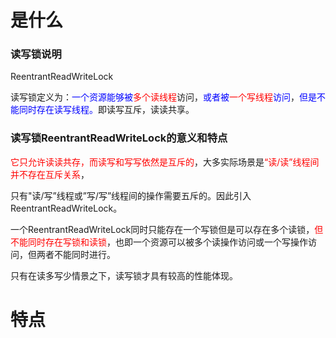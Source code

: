 # 是什么

### 读写锁说明

ReentrantReadWriteLock

读写锁定义为：<font color = 'blue'>一个资源能够被</font><font color = 'red'>多个读线程</font>访问，<font color = 'blue'>或者被</font><font color = 'red'>一个写线程</font><font color = 'blue'>访问</font>，<font color = 'blue'>但是不能同时存在读写线程。</font>即读写互斥，读读共享。

### 读写锁ReentrantReadWriteLock的意义和特点

<font color = 'red'>它只允许读读共存，而读写和写写依然是互斥的</font>，大多实际场景是<font color = 'red'>“读/读”线程间并不存在互斥关系</font>，

只有"读/写”线程或”写/写”线程间的操作需要五斥的。因此引入ReentrantReadWriteLock。

一个ReentrantReadWriteLock同时只能存在一个写锁但是可以存在多个读锁，<font color = 'red'>但不能同时存在写锁和读锁</font>，也即一个资源可以被多个读操作访问或一个写操作访问，但两者不能同时进行。

只有在读多写少情景之下，读写锁才具有较高的性能体现。







# 特点





